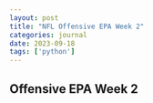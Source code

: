 ```yaml
---
layout: post
title: "NFL Offensive EPA Week 2"
categories: journal
date: 2023-09-18
tags: ['python']
---
```


## Offensive EPA Week 2

